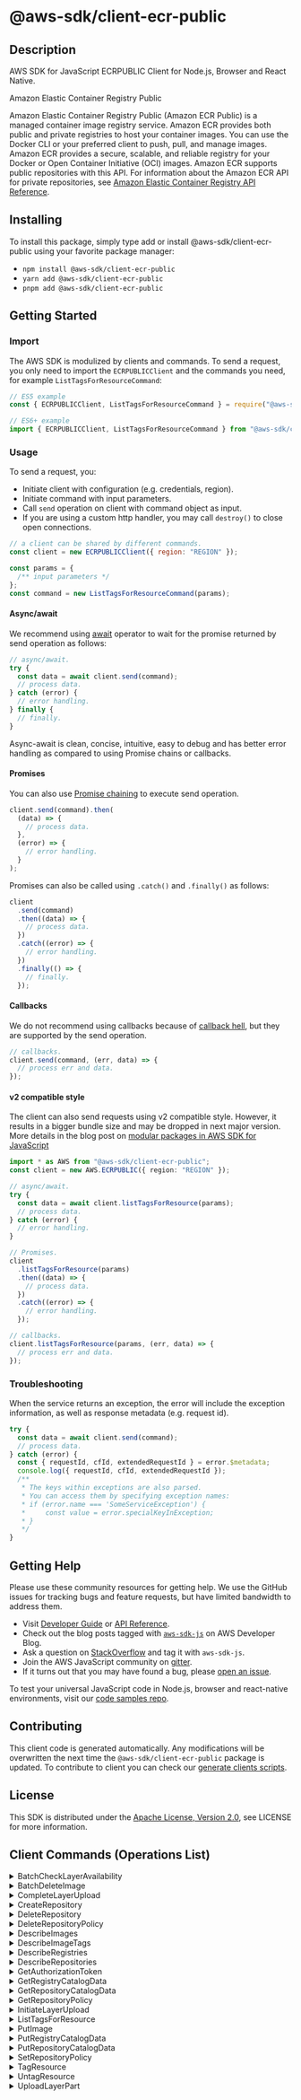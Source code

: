 <!-- generated file, do not edit directly -->

# @aws-sdk/client-ecr-public

## Description

AWS SDK for JavaScript ECRPUBLIC Client for Node.js, Browser and React Native.

<fullname>Amazon Elastic Container Registry Public</fullname>

<p>Amazon Elastic Container Registry Public (Amazon ECR Public) is a managed container image registry service. Amazon ECR provides both
public and private registries to host your container images. You can use the Docker CLI or
your preferred client to push, pull, and manage images. Amazon ECR provides a secure, scalable,
and reliable registry for your Docker or Open Container Initiative (OCI) images. Amazon ECR
supports public repositories with this API. For information about the Amazon ECR API for private
repositories, see <a href="https://docs.aws.amazon.com/AmazonECR/latest/APIReference/Welcome.html">Amazon Elastic Container Registry API Reference</a>.</p>

## Installing

To install this package, simply type add or install @aws-sdk/client-ecr-public
using your favorite package manager:

- `npm install @aws-sdk/client-ecr-public`
- `yarn add @aws-sdk/client-ecr-public`
- `pnpm add @aws-sdk/client-ecr-public`

## Getting Started

### Import

The AWS SDK is modulized by clients and commands.
To send a request, you only need to import the `ECRPUBLICClient` and
the commands you need, for example `ListTagsForResourceCommand`:

```js
// ES5 example
const { ECRPUBLICClient, ListTagsForResourceCommand } = require("@aws-sdk/client-ecr-public");
```

```ts
// ES6+ example
import { ECRPUBLICClient, ListTagsForResourceCommand } from "@aws-sdk/client-ecr-public";
```

### Usage

To send a request, you:

- Initiate client with configuration (e.g. credentials, region).
- Initiate command with input parameters.
- Call `send` operation on client with command object as input.
- If you are using a custom http handler, you may call `destroy()` to close open connections.

```js
// a client can be shared by different commands.
const client = new ECRPUBLICClient({ region: "REGION" });

const params = {
  /** input parameters */
};
const command = new ListTagsForResourceCommand(params);
```

#### Async/await

We recommend using [await](https://developer.mozilla.org/en-US/docs/Web/JavaScript/Reference/Operators/await)
operator to wait for the promise returned by send operation as follows:

```js
// async/await.
try {
  const data = await client.send(command);
  // process data.
} catch (error) {
  // error handling.
} finally {
  // finally.
}
```

Async-await is clean, concise, intuitive, easy to debug and has better error handling
as compared to using Promise chains or callbacks.

#### Promises

You can also use [Promise chaining](https://developer.mozilla.org/en-US/docs/Web/JavaScript/Guide/Using_promises#chaining)
to execute send operation.

```js
client.send(command).then(
  (data) => {
    // process data.
  },
  (error) => {
    // error handling.
  }
);
```

Promises can also be called using `.catch()` and `.finally()` as follows:

```js
client
  .send(command)
  .then((data) => {
    // process data.
  })
  .catch((error) => {
    // error handling.
  })
  .finally(() => {
    // finally.
  });
```

#### Callbacks

We do not recommend using callbacks because of [callback hell](http://callbackhell.com/),
but they are supported by the send operation.

```js
// callbacks.
client.send(command, (err, data) => {
  // process err and data.
});
```

#### v2 compatible style

The client can also send requests using v2 compatible style.
However, it results in a bigger bundle size and may be dropped in next major version. More details in the blog post
on [modular packages in AWS SDK for JavaScript](https://aws.amazon.com/blogs/developer/modular-packages-in-aws-sdk-for-javascript/)

```ts
import * as AWS from "@aws-sdk/client-ecr-public";
const client = new AWS.ECRPUBLIC({ region: "REGION" });

// async/await.
try {
  const data = await client.listTagsForResource(params);
  // process data.
} catch (error) {
  // error handling.
}

// Promises.
client
  .listTagsForResource(params)
  .then((data) => {
    // process data.
  })
  .catch((error) => {
    // error handling.
  });

// callbacks.
client.listTagsForResource(params, (err, data) => {
  // process err and data.
});
```

### Troubleshooting

When the service returns an exception, the error will include the exception information,
as well as response metadata (e.g. request id).

```js
try {
  const data = await client.send(command);
  // process data.
} catch (error) {
  const { requestId, cfId, extendedRequestId } = error.$metadata;
  console.log({ requestId, cfId, extendedRequestId });
  /**
   * The keys within exceptions are also parsed.
   * You can access them by specifying exception names:
   * if (error.name === 'SomeServiceException') {
   *     const value = error.specialKeyInException;
   * }
   */
}
```

## Getting Help

Please use these community resources for getting help.
We use the GitHub issues for tracking bugs and feature requests, but have limited bandwidth to address them.

- Visit [Developer Guide](https://docs.aws.amazon.com/sdk-for-javascript/v3/developer-guide/welcome.html)
  or [API Reference](https://docs.aws.amazon.com/AWSJavaScriptSDK/v3/latest/index.html).
- Check out the blog posts tagged with [`aws-sdk-js`](https://aws.amazon.com/blogs/developer/tag/aws-sdk-js/)
  on AWS Developer Blog.
- Ask a question on [StackOverflow](https://stackoverflow.com/questions/tagged/aws-sdk-js) and tag it with `aws-sdk-js`.
- Join the AWS JavaScript community on [gitter](https://gitter.im/aws/aws-sdk-js-v3).
- If it turns out that you may have found a bug, please [open an issue](https://github.com/aws/aws-sdk-js-v3/issues/new/choose).

To test your universal JavaScript code in Node.js, browser and react-native environments,
visit our [code samples repo](https://github.com/aws-samples/aws-sdk-js-tests).

## Contributing

This client code is generated automatically. Any modifications will be overwritten the next time the `@aws-sdk/client-ecr-public` package is updated.
To contribute to client you can check our [generate clients scripts](https://github.com/aws/aws-sdk-js-v3/tree/main/scripts/generate-clients).

## License

This SDK is distributed under the
[Apache License, Version 2.0](http://www.apache.org/licenses/LICENSE-2.0),
see LICENSE for more information.

## Client Commands (Operations List)

<details>
<summary>
BatchCheckLayerAvailability
</summary>

[Command API Reference](https://docs.aws.amazon.com/AWSJavaScriptSDK/v3/latest/client/ecr-public/command/BatchCheckLayerAvailabilityCommand/) / [Input](https://docs.aws.amazon.com/AWSJavaScriptSDK/v3/latest/Package/-aws-sdk-client-ecr-public/Interface/BatchCheckLayerAvailabilityCommandInput/) / [Output](https://docs.aws.amazon.com/AWSJavaScriptSDK/v3/latest/Package/-aws-sdk-client-ecr-public/Interface/BatchCheckLayerAvailabilityCommandOutput/)

</details>
<details>
<summary>
BatchDeleteImage
</summary>

[Command API Reference](https://docs.aws.amazon.com/AWSJavaScriptSDK/v3/latest/client/ecr-public/command/BatchDeleteImageCommand/) / [Input](https://docs.aws.amazon.com/AWSJavaScriptSDK/v3/latest/Package/-aws-sdk-client-ecr-public/Interface/BatchDeleteImageCommandInput/) / [Output](https://docs.aws.amazon.com/AWSJavaScriptSDK/v3/latest/Package/-aws-sdk-client-ecr-public/Interface/BatchDeleteImageCommandOutput/)

</details>
<details>
<summary>
CompleteLayerUpload
</summary>

[Command API Reference](https://docs.aws.amazon.com/AWSJavaScriptSDK/v3/latest/client/ecr-public/command/CompleteLayerUploadCommand/) / [Input](https://docs.aws.amazon.com/AWSJavaScriptSDK/v3/latest/Package/-aws-sdk-client-ecr-public/Interface/CompleteLayerUploadCommandInput/) / [Output](https://docs.aws.amazon.com/AWSJavaScriptSDK/v3/latest/Package/-aws-sdk-client-ecr-public/Interface/CompleteLayerUploadCommandOutput/)

</details>
<details>
<summary>
CreateRepository
</summary>

[Command API Reference](https://docs.aws.amazon.com/AWSJavaScriptSDK/v3/latest/client/ecr-public/command/CreateRepositoryCommand/) / [Input](https://docs.aws.amazon.com/AWSJavaScriptSDK/v3/latest/Package/-aws-sdk-client-ecr-public/Interface/CreateRepositoryCommandInput/) / [Output](https://docs.aws.amazon.com/AWSJavaScriptSDK/v3/latest/Package/-aws-sdk-client-ecr-public/Interface/CreateRepositoryCommandOutput/)

</details>
<details>
<summary>
DeleteRepository
</summary>

[Command API Reference](https://docs.aws.amazon.com/AWSJavaScriptSDK/v3/latest/client/ecr-public/command/DeleteRepositoryCommand/) / [Input](https://docs.aws.amazon.com/AWSJavaScriptSDK/v3/latest/Package/-aws-sdk-client-ecr-public/Interface/DeleteRepositoryCommandInput/) / [Output](https://docs.aws.amazon.com/AWSJavaScriptSDK/v3/latest/Package/-aws-sdk-client-ecr-public/Interface/DeleteRepositoryCommandOutput/)

</details>
<details>
<summary>
DeleteRepositoryPolicy
</summary>

[Command API Reference](https://docs.aws.amazon.com/AWSJavaScriptSDK/v3/latest/client/ecr-public/command/DeleteRepositoryPolicyCommand/) / [Input](https://docs.aws.amazon.com/AWSJavaScriptSDK/v3/latest/Package/-aws-sdk-client-ecr-public/Interface/DeleteRepositoryPolicyCommandInput/) / [Output](https://docs.aws.amazon.com/AWSJavaScriptSDK/v3/latest/Package/-aws-sdk-client-ecr-public/Interface/DeleteRepositoryPolicyCommandOutput/)

</details>
<details>
<summary>
DescribeImages
</summary>

[Command API Reference](https://docs.aws.amazon.com/AWSJavaScriptSDK/v3/latest/client/ecr-public/command/DescribeImagesCommand/) / [Input](https://docs.aws.amazon.com/AWSJavaScriptSDK/v3/latest/Package/-aws-sdk-client-ecr-public/Interface/DescribeImagesCommandInput/) / [Output](https://docs.aws.amazon.com/AWSJavaScriptSDK/v3/latest/Package/-aws-sdk-client-ecr-public/Interface/DescribeImagesCommandOutput/)

</details>
<details>
<summary>
DescribeImageTags
</summary>

[Command API Reference](https://docs.aws.amazon.com/AWSJavaScriptSDK/v3/latest/client/ecr-public/command/DescribeImageTagsCommand/) / [Input](https://docs.aws.amazon.com/AWSJavaScriptSDK/v3/latest/Package/-aws-sdk-client-ecr-public/Interface/DescribeImageTagsCommandInput/) / [Output](https://docs.aws.amazon.com/AWSJavaScriptSDK/v3/latest/Package/-aws-sdk-client-ecr-public/Interface/DescribeImageTagsCommandOutput/)

</details>
<details>
<summary>
DescribeRegistries
</summary>

[Command API Reference](https://docs.aws.amazon.com/AWSJavaScriptSDK/v3/latest/client/ecr-public/command/DescribeRegistriesCommand/) / [Input](https://docs.aws.amazon.com/AWSJavaScriptSDK/v3/latest/Package/-aws-sdk-client-ecr-public/Interface/DescribeRegistriesCommandInput/) / [Output](https://docs.aws.amazon.com/AWSJavaScriptSDK/v3/latest/Package/-aws-sdk-client-ecr-public/Interface/DescribeRegistriesCommandOutput/)

</details>
<details>
<summary>
DescribeRepositories
</summary>

[Command API Reference](https://docs.aws.amazon.com/AWSJavaScriptSDK/v3/latest/client/ecr-public/command/DescribeRepositoriesCommand/) / [Input](https://docs.aws.amazon.com/AWSJavaScriptSDK/v3/latest/Package/-aws-sdk-client-ecr-public/Interface/DescribeRepositoriesCommandInput/) / [Output](https://docs.aws.amazon.com/AWSJavaScriptSDK/v3/latest/Package/-aws-sdk-client-ecr-public/Interface/DescribeRepositoriesCommandOutput/)

</details>
<details>
<summary>
GetAuthorizationToken
</summary>

[Command API Reference](https://docs.aws.amazon.com/AWSJavaScriptSDK/v3/latest/client/ecr-public/command/GetAuthorizationTokenCommand/) / [Input](https://docs.aws.amazon.com/AWSJavaScriptSDK/v3/latest/Package/-aws-sdk-client-ecr-public/Interface/GetAuthorizationTokenCommandInput/) / [Output](https://docs.aws.amazon.com/AWSJavaScriptSDK/v3/latest/Package/-aws-sdk-client-ecr-public/Interface/GetAuthorizationTokenCommandOutput/)

</details>
<details>
<summary>
GetRegistryCatalogData
</summary>

[Command API Reference](https://docs.aws.amazon.com/AWSJavaScriptSDK/v3/latest/client/ecr-public/command/GetRegistryCatalogDataCommand/) / [Input](https://docs.aws.amazon.com/AWSJavaScriptSDK/v3/latest/Package/-aws-sdk-client-ecr-public/Interface/GetRegistryCatalogDataCommandInput/) / [Output](https://docs.aws.amazon.com/AWSJavaScriptSDK/v3/latest/Package/-aws-sdk-client-ecr-public/Interface/GetRegistryCatalogDataCommandOutput/)

</details>
<details>
<summary>
GetRepositoryCatalogData
</summary>

[Command API Reference](https://docs.aws.amazon.com/AWSJavaScriptSDK/v3/latest/client/ecr-public/command/GetRepositoryCatalogDataCommand/) / [Input](https://docs.aws.amazon.com/AWSJavaScriptSDK/v3/latest/Package/-aws-sdk-client-ecr-public/Interface/GetRepositoryCatalogDataCommandInput/) / [Output](https://docs.aws.amazon.com/AWSJavaScriptSDK/v3/latest/Package/-aws-sdk-client-ecr-public/Interface/GetRepositoryCatalogDataCommandOutput/)

</details>
<details>
<summary>
GetRepositoryPolicy
</summary>

[Command API Reference](https://docs.aws.amazon.com/AWSJavaScriptSDK/v3/latest/client/ecr-public/command/GetRepositoryPolicyCommand/) / [Input](https://docs.aws.amazon.com/AWSJavaScriptSDK/v3/latest/Package/-aws-sdk-client-ecr-public/Interface/GetRepositoryPolicyCommandInput/) / [Output](https://docs.aws.amazon.com/AWSJavaScriptSDK/v3/latest/Package/-aws-sdk-client-ecr-public/Interface/GetRepositoryPolicyCommandOutput/)

</details>
<details>
<summary>
InitiateLayerUpload
</summary>

[Command API Reference](https://docs.aws.amazon.com/AWSJavaScriptSDK/v3/latest/client/ecr-public/command/InitiateLayerUploadCommand/) / [Input](https://docs.aws.amazon.com/AWSJavaScriptSDK/v3/latest/Package/-aws-sdk-client-ecr-public/Interface/InitiateLayerUploadCommandInput/) / [Output](https://docs.aws.amazon.com/AWSJavaScriptSDK/v3/latest/Package/-aws-sdk-client-ecr-public/Interface/InitiateLayerUploadCommandOutput/)

</details>
<details>
<summary>
ListTagsForResource
</summary>

[Command API Reference](https://docs.aws.amazon.com/AWSJavaScriptSDK/v3/latest/client/ecr-public/command/ListTagsForResourceCommand/) / [Input](https://docs.aws.amazon.com/AWSJavaScriptSDK/v3/latest/Package/-aws-sdk-client-ecr-public/Interface/ListTagsForResourceCommandInput/) / [Output](https://docs.aws.amazon.com/AWSJavaScriptSDK/v3/latest/Package/-aws-sdk-client-ecr-public/Interface/ListTagsForResourceCommandOutput/)

</details>
<details>
<summary>
PutImage
</summary>

[Command API Reference](https://docs.aws.amazon.com/AWSJavaScriptSDK/v3/latest/client/ecr-public/command/PutImageCommand/) / [Input](https://docs.aws.amazon.com/AWSJavaScriptSDK/v3/latest/Package/-aws-sdk-client-ecr-public/Interface/PutImageCommandInput/) / [Output](https://docs.aws.amazon.com/AWSJavaScriptSDK/v3/latest/Package/-aws-sdk-client-ecr-public/Interface/PutImageCommandOutput/)

</details>
<details>
<summary>
PutRegistryCatalogData
</summary>

[Command API Reference](https://docs.aws.amazon.com/AWSJavaScriptSDK/v3/latest/client/ecr-public/command/PutRegistryCatalogDataCommand/) / [Input](https://docs.aws.amazon.com/AWSJavaScriptSDK/v3/latest/Package/-aws-sdk-client-ecr-public/Interface/PutRegistryCatalogDataCommandInput/) / [Output](https://docs.aws.amazon.com/AWSJavaScriptSDK/v3/latest/Package/-aws-sdk-client-ecr-public/Interface/PutRegistryCatalogDataCommandOutput/)

</details>
<details>
<summary>
PutRepositoryCatalogData
</summary>

[Command API Reference](https://docs.aws.amazon.com/AWSJavaScriptSDK/v3/latest/client/ecr-public/command/PutRepositoryCatalogDataCommand/) / [Input](https://docs.aws.amazon.com/AWSJavaScriptSDK/v3/latest/Package/-aws-sdk-client-ecr-public/Interface/PutRepositoryCatalogDataCommandInput/) / [Output](https://docs.aws.amazon.com/AWSJavaScriptSDK/v3/latest/Package/-aws-sdk-client-ecr-public/Interface/PutRepositoryCatalogDataCommandOutput/)

</details>
<details>
<summary>
SetRepositoryPolicy
</summary>

[Command API Reference](https://docs.aws.amazon.com/AWSJavaScriptSDK/v3/latest/client/ecr-public/command/SetRepositoryPolicyCommand/) / [Input](https://docs.aws.amazon.com/AWSJavaScriptSDK/v3/latest/Package/-aws-sdk-client-ecr-public/Interface/SetRepositoryPolicyCommandInput/) / [Output](https://docs.aws.amazon.com/AWSJavaScriptSDK/v3/latest/Package/-aws-sdk-client-ecr-public/Interface/SetRepositoryPolicyCommandOutput/)

</details>
<details>
<summary>
TagResource
</summary>

[Command API Reference](https://docs.aws.amazon.com/AWSJavaScriptSDK/v3/latest/client/ecr-public/command/TagResourceCommand/) / [Input](https://docs.aws.amazon.com/AWSJavaScriptSDK/v3/latest/Package/-aws-sdk-client-ecr-public/Interface/TagResourceCommandInput/) / [Output](https://docs.aws.amazon.com/AWSJavaScriptSDK/v3/latest/Package/-aws-sdk-client-ecr-public/Interface/TagResourceCommandOutput/)

</details>
<details>
<summary>
UntagResource
</summary>

[Command API Reference](https://docs.aws.amazon.com/AWSJavaScriptSDK/v3/latest/client/ecr-public/command/UntagResourceCommand/) / [Input](https://docs.aws.amazon.com/AWSJavaScriptSDK/v3/latest/Package/-aws-sdk-client-ecr-public/Interface/UntagResourceCommandInput/) / [Output](https://docs.aws.amazon.com/AWSJavaScriptSDK/v3/latest/Package/-aws-sdk-client-ecr-public/Interface/UntagResourceCommandOutput/)

</details>
<details>
<summary>
UploadLayerPart
</summary>

[Command API Reference](https://docs.aws.amazon.com/AWSJavaScriptSDK/v3/latest/client/ecr-public/command/UploadLayerPartCommand/) / [Input](https://docs.aws.amazon.com/AWSJavaScriptSDK/v3/latest/Package/-aws-sdk-client-ecr-public/Interface/UploadLayerPartCommandInput/) / [Output](https://docs.aws.amazon.com/AWSJavaScriptSDK/v3/latest/Package/-aws-sdk-client-ecr-public/Interface/UploadLayerPartCommandOutput/)

</details>

